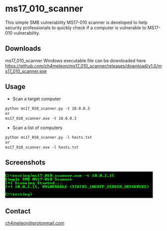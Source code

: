 # ms17_010_scanner

This simple SMB vulnerability MS17-010 scanner is developed to help security professionals to quickly check if a computer is vulnerable
to MS17-010 vulnerability.

## Downloads
ms17_010_scanner Windows executable file can be downloaded here
https://github.com/ch4meleon/ms17_010_scanner/releases/download/v1.0/ms17_010_scanner.exe

## Usage
* Scan a target computer
```
python ms17_010_scanner.py -t 10.0.0.3
or
ms17_010_scanner.exe -t 10.0.0.3
```

* Scan a list of computers
```
python ms17_010_scanner.py -l hosts.txt
or
ms17_010_scanner.exe -l hosts.txt
```

## Screenshots
<img align="center" src="./1.PNG" alt="Screenshot #1" />

## Contact
ch4meleon@protonmail.com
